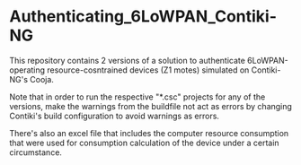 # Authenticating_6LoWPAN_Contiki-NG

This repository contains 2 versions of a solution to authenticate 6LoWPAN-operating resource-cosntrained devices (Z1 motes) simulated on Contiki-NG's Cooja.

Note that in order to run the respective "*.csc" projects for any of the versions, make the warnings from the buildfile not act as errors by changing Contiki's build configuration to avoid warnings as errors.

There's also an excel file that includes the computer resource consumption that were used for consumption calculation of the device under a certain circumstance.
